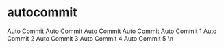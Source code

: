 # autocommit
Auto Commit
Auto Commit
Auto Commit
Auto Commit
Auto Commit 1
Auto Commit 2
Auto Commit 3
Auto Commit 4
Auto Commit 5
\n
